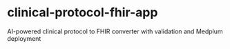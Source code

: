 # clinical-protocol-fhir-app
AI-powered clinical protocol to FHIR converter with validation and Medplum deployment
